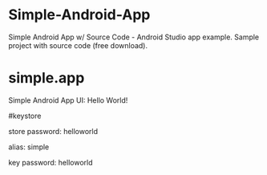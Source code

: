 # Simple-Android-App
Simple Android App w/ Source Code - Android Studio app example. Sample project with source code (free download).

# simple.app

Simple Android App UI: Hello World!

#keystore

store password: helloworld

alias: simple

key password: helloworld
